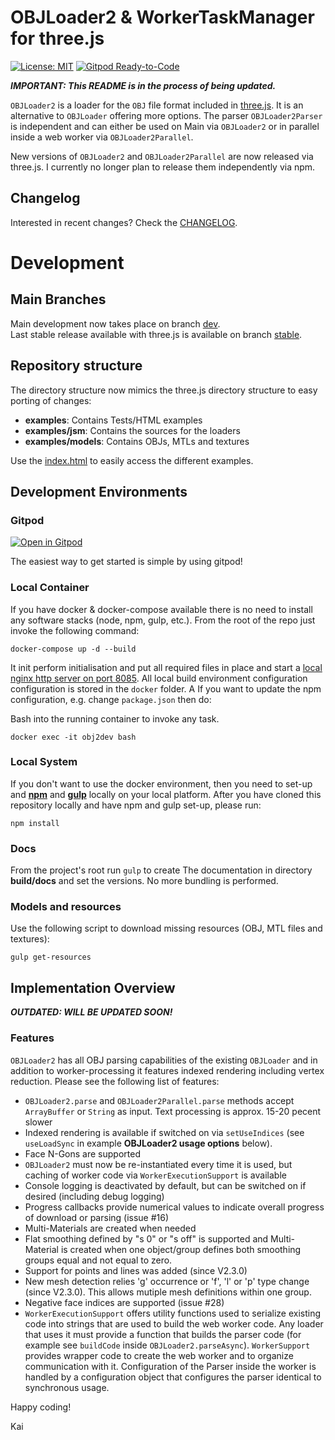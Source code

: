 OBJLoader2 & WorkerTaskManager for three.js
===
[![License: MIT](https://img.shields.io/badge/License-MIT-yellow.svg)](https://github.com/kaisalmen/WWOBJLoader/blob/dev/LICENSE)
[![Gitpod Ready-to-Code](https://img.shields.io/badge/Gitpod-ready--to--code-blue?logo=gitpod)](https://gitpod.io/#https://github.com/kaisalmen/WWOBJLoader)

***IMPORTANT: This README is in the process of being updated.***

`OBJLoader2` is a loader for the `OBJ` file format included in [three.js](https://threejs.org). It is an alternative to `OBJLoader` offering more options. The parser `OBJLoader2Parser` is independent and can either be used on Main via `OBJLoader2` or in parallel inside a web worker via `OBJLoader2Parallel`.

New versions of `OBJLoader2` and `OBJLoader2Parallel` are now released via  three.js. I currently no longer plan to release them independently via npm.

## Changelog
Interested in recent changes? Check the [CHANGELOG](CHANGELOG.md).

# Development

## Main Branches

Main development now takes place on branch [dev](https://github.com/kaisalmen/WWOBJLoader/tree/dev).
<br>
Last stable release available with three.js is available on branch [stable](https://github.com/kaisalmen/WWOBJLoader/tree/stable).

## Repository structure
The directory structure now mimics the three.js directory structure to easy porting of changes:
- **examples**: Contains Tests/HTML examples
- **examples/jsm**: Contains the sources for the loaders
- **examples/models**: Contains OBJs, MTLs and textures
  
Use the [index.html](./index.html) to easily access the different examples.

## Development Environments

### Gitpod

[![Open in Gitpod](https://gitpod.io/button/open-in-gitpod.svg)](https://gitpod.io/#https://github.com/kaisalmen/WWOBJLoader) 

The easiest way to get started is simple by using gitpod!

### Local Container

If you have docker & docker-compose available there is no need to install any software stacks (node, npm, gulp, etc.).
From the root of the repo just invoke the following command:
```shell script
docker-compose up -d --build
```
It init perform initialisation and put all required files in place and start a [local nginx http server on port 8085](http://localhost:8085).
All local build environment configuration configuration is stored in the `docker` folder. A
If you want to update the npm configuration, e.g. change `package.json` then do:


Bash into the running container to invoke any task.
```shell script
docker exec -it obj2dev bash
```

### Local System

If you don't want to use the docker environment, then you need to set-up and **[npm](https://nodejs.org)** and **[gulp](http://gulpjs.com/)** locally on your local platform.
After you have cloned this repository locally and have npm and gulp set-up, please run:<br>
```shell script
npm install
```

### Docs
From the project's root run `gulp` to create The documentation in directory **build/docs** and set the versions. No more bundling is performed.
 
### Models and resources
Use the following script to  download missing resources (OBJ, MTL files and textures):
```shell script
gulp get-resources
```


## Implementation Overview

***OUTDATED: WILL BE UPDATED SOON!***
 
### Features
`OBJLoader2` has all OBJ parsing capabilities of the existing `OBJLoader` and in addition to worker-processing it features indexed rendering including vertex reduction. Please see the following list of features:
- `OBJLoader2.parse` and `OBJLoader2Parallel.parse` methods accept `ArrayBuffer` or `String` as input. Text processing is approx. 15-20 pecent slower
- Indexed rendering is available if switched on via `setUseIndices` (see `useLoadSync` in example **OBJLoader2 usage options** below).
- Face N-Gons are supported
- `OBJLoader2` must now be re-instantiated every time it is used, but caching of worker code via `WorkerExecutionSupport` is available
- Console logging is deactivated by default, but can be switched on if desired (including debug logging)
- Progress callbacks provide numerical values to indicate overall progress of download or parsing (issue #16)
- Multi-Materials are created when needed
- Flat smoothing defined by "s 0" or "s off" is supported and Multi-Material is created when one object/group defines both smoothing groups equal and not equal to zero.
- Support for points and lines was added (since V2.3.0) 
- New mesh detection relies 'g' occurrence or 'f', 'l' or 'p' type change (since V2.3.0). This allows mutiple mesh definitions within one group.
- Negative face indices are supported (issue #28)
- `WorkerExecutionSupport` offers utility functions used to serialize existing code into strings that are used to build the web worker code. Any loader that uses it must provide a function that builds the parser code (for example see `buildCode` inside `OBJLoader2.parseAsync`). `WorkerSupport` provides wrapper code to create the web worker and to organize communication with it. Configuration of the Parser inside the worker is handled by a configuration object that configures the parser identical to synchronous usage.


Happy coding!

Kai

